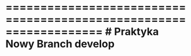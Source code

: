 ==================================================================
            # Praktyka Nowy Branch develop
==================================================================

